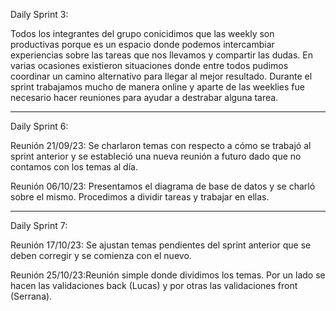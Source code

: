 Daily Sprint 3:

Todos los integrantes del grupo conicidimos que las weekly son productivas porque es un espacio donde podemos intercambiar experiencias sobre las tareas que nos llevamos y compartir las dudas. 
En varias ocasiones existieron situaciones donde entre todos pudimos coordinar un camino alternativo para llegar al mejor resultado.
Durante el sprint trabajamos mucho de manera online y aparte de las weeklies fue necesario hacer reuniones para ayudar a destrabar alguna tarea. 

________________________________________________________________________________________________________________________________________________________________________________________________________________________________


Daily Sprint 6:

Reunión 21/09/23: Se charlaron temas con respecto a cómo se trabajó al sprint anterior y se estableció una nueva reunión a futuro dado que no contamos con los temas al día.

Reunión 06/10/23: Presentamos el diagrama de base de datos y se charló sobre el mismo. Procedimos a dividir tareas y trabajar en ellas.  

______________________________________________________________________________________
Daily Sprint 7:

Reunión 17/10/23: Se ajustan temas pendientes del sprint anterior que se deben corregir y se comienza con el nuevo.

Reunión 25/10/23:Reunión simple donde dividimos los temas. Por un lado se hacen las validaciones back (Lucas) y por otras las validaciones front (Serrana).